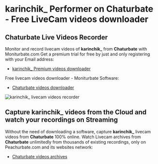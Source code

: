 # karinchik_ Performer on Chaturbate - Free LiveCam videos downloader

## Chaturbate Live Videos Recorder

Monitor and record livecam videos of **karinchik_** from **Chaturbate** with Moniturbate.com
Get a premium trial for free by just and only registering with your Email address:
* [karinchik_ Premium videos downloader](https://moniturbate.com/request-demo-licence-key.html)

Free livecam videos downloader - Moniturbate Software:
* [Chaturbate videos downloader](https://moniturbate.com/moniturbate-download-software.html)

![karinchik_ livecam videos recorder](https://peachurnet.com/templates/moniturbate-software.png)


## Capture karinchik_ videos from the Cloud and watch your recordings on Streaming

Without the need of downloading a software, capture **karinchik_** livecam videos from **Chaturbate** 100% online.
Watch Livecam archives from **Chaturbate** unlimitedly from thousands of existing recordings, only on Peachurbate.com and its websites network:
* [Chaturbate videos archives](https://peachurnet.com/)